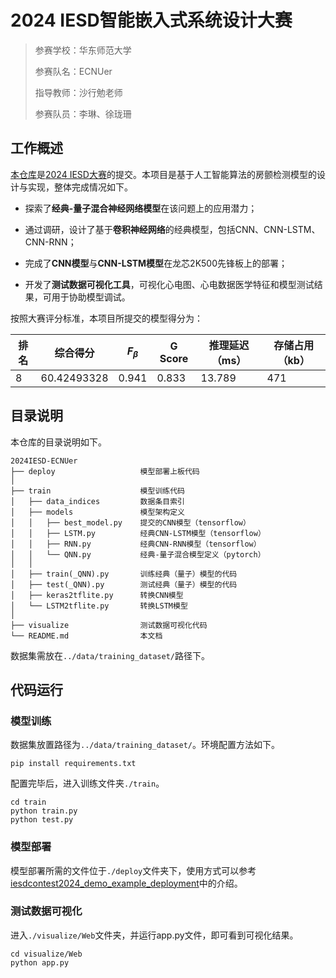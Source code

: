 # 2024 IESD智能嵌入式系统设计大赛

> 参赛学校：华东师范大学
>
> 参赛队名：ECNUer
> 
> 指导教师：沙行勉老师
> 
> 参赛队员：李琳、徐珑珊

## 工作概述

[本仓库](https://github.com/lin772021/IESD-CONTEST-TF)是[2024 IESD大赛](https://iesdcontest.github.io/iesd-2024/index.html)的提交。本项目是基于人工智能算法的房颤检测模型的设计与实现，整体完成情况如下。

- 探索了**经典-量子混合神经网络模型**在该问题上的应用潜力；

- 通过调研，设计了基于**卷积神经网络**的经典模型，包括CNN、CNN-LSTM、CNN-RNN；

- 完成了**CNN模型**与**CNN-LSTM模型**在龙芯2K500先锋板上的部署；

- 开发了**测试数据可视化工具**，可视化心电图、心电数据医学特征和模型测试结果，可用于协助模型调试。

按照大赛评分标准，本项目所提交的模型得分为：

| 排名   | 综合得分   | $F_\beta$   | G Score   | 推理延迟（ms）   | 存储占用（kb）   |
|-------|-------|-------|-------|-------|-------|
| 8 | 60.42493328 | 0.941 | 0.833 | 13.789 | 471 |

## 目录说明

本仓库的目录说明如下。

```
2024IESD-ECNUer
├── deploy                   模型部署上板代码
│
├── train                    模型训练代码
│   ├── data_indices         数据条目索引
│   ├── models               模型架构定义
│   │   ├── best_model.py    提交的CNN模型（tensorflow）
│   │   ├── LSTM.py          经典CNN-LSTM模型（tensorflow）
│   │   ├── RNN.py           经典CNN-RNN模型（tensorflow）
│   │   └── QNN.py           经典-量子混合模型定义（pytorch）
│   │
│   ├── train(_QNN).py       训练经典（量子）模型的代码
│   ├── test(_QNN).py        测试经典（量子）模型的代码
│   ├── keras2tflite.py      转换CNN模型
│   └── LSTM2tflite.py       转换LSTM模型
│
├── visualize                测试数据可视化代码
└── README.md                本文档
```

数据集需放在`../data/training_dataset/`路径下。

## 代码运行

### 模型训练

数据集放置路径为`../data/training_dataset/`。环境配置方法如下。

    pip install requirements.txt

配置完毕后，进入训练文件夹`./train`。

    cd train 
    python train.py
    python test.py

### 模型部署

模型部署所需的文件位于`./deploy`文件夹下，使用方式可以参考[iesdcontest2024_demo_example_deployment](https://github.com/iesdcontest/iesdcontest2024_demo_example_deployment)中的介绍。

### 测试数据可视化

进入`./visualize/Web`文件夹，并运行app.py文件，即可看到可视化结果。

```
cd visualize/Web
python app.py
```
